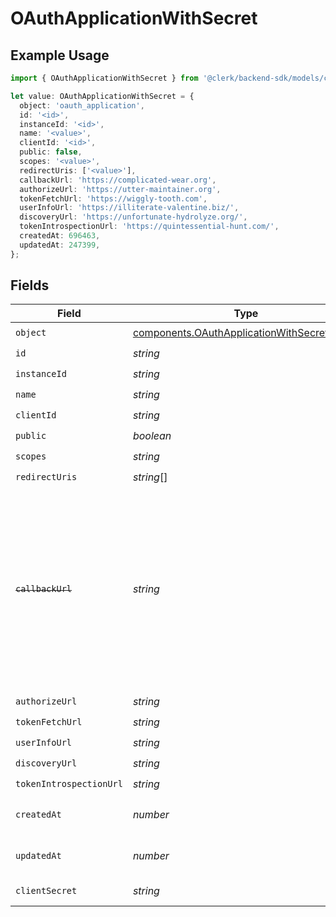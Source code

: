 # OAuthApplicationWithSecret

## Example Usage

```typescript
import { OAuthApplicationWithSecret } from '@clerk/backend-sdk/models/components';

let value: OAuthApplicationWithSecret = {
  object: 'oauth_application',
  id: '<id>',
  instanceId: '<id>',
  name: '<value>',
  clientId: '<id>',
  public: false,
  scopes: '<value>',
  redirectUris: ['<value>'],
  callbackUrl: 'https://complicated-wear.org',
  authorizeUrl: 'https://utter-maintainer.org',
  tokenFetchUrl: 'https://wiggly-tooth.com',
  userInfoUrl: 'https://illiterate-valentine.biz/',
  discoveryUrl: 'https://unfortunate-hydrolyze.org/',
  tokenIntrospectionUrl: 'https://quintessential-hunt.com/',
  createdAt: 696463,
  updatedAt: 247399,
};
```

## Fields

| Field                   | Type                                                                                                       | Required           | Description                                                                                                                                                                  |
| ----------------------- | ---------------------------------------------------------------------------------------------------------- | ------------------ | ---------------------------------------------------------------------------------------------------------------------------------------------------------------------------- |
| `object`                | [components.OAuthApplicationWithSecretObject](../../models/components/oauthapplicationwithsecretobject.md) | :heavy_check_mark: | N/A                                                                                                                                                                          |
| `id`                    | _string_                                                                                                   | :heavy_check_mark: | N/A                                                                                                                                                                          |
| `instanceId`            | _string_                                                                                                   | :heavy_check_mark: | N/A                                                                                                                                                                          |
| `name`                  | _string_                                                                                                   | :heavy_check_mark: | N/A                                                                                                                                                                          |
| `clientId`              | _string_                                                                                                   | :heavy_check_mark: | N/A                                                                                                                                                                          |
| `public`                | _boolean_                                                                                                  | :heavy_check_mark: | N/A                                                                                                                                                                          |
| `scopes`                | _string_                                                                                                   | :heavy_check_mark: | N/A                                                                                                                                                                          |
| `redirectUris`          | _string_[]                                                                                                 | :heavy_check_mark: | N/A                                                                                                                                                                          |
| ~~`callbackUrl`~~       | _string_                                                                                                   | :heavy_check_mark: | : warning: ** DEPRECATED **: This will be removed in a future release, please migrate away from it as soon as possible.<br/><br/>Deprecated: Use redirect_uris instead.<br/> |
| `authorizeUrl`          | _string_                                                                                                   | :heavy_check_mark: | N/A                                                                                                                                                                          |
| `tokenFetchUrl`         | _string_                                                                                                   | :heavy_check_mark: | N/A                                                                                                                                                                          |
| `userInfoUrl`           | _string_                                                                                                   | :heavy_check_mark: | N/A                                                                                                                                                                          |
| `discoveryUrl`          | _string_                                                                                                   | :heavy_check_mark: | N/A                                                                                                                                                                          |
| `tokenIntrospectionUrl` | _string_                                                                                                   | :heavy_check_mark: | N/A                                                                                                                                                                          |
| `createdAt`             | _number_                                                                                                   | :heavy_check_mark: | Unix timestamp of creation.<br/>                                                                                                                                             |
| `updatedAt`             | _number_                                                                                                   | :heavy_check_mark: | Unix timestamp of last update.<br/>                                                                                                                                          |
| `clientSecret`          | _string_                                                                                                   | :heavy_minus_sign: | Empty if public client.<br/>                                                                                                                                                 |
